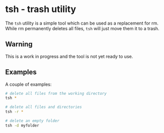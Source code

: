 # tsh - trash utility
The ``tsh`` utility is a simple tool which can be used as a replacement for rm.
While rm permanently deletes all files, ``tsh`` will just move them it to a trash.

## Warning
This is a work in progress and the tool is not yet ready to use.

## Examples
A couple of examples:
```bash
# delete all files from the working directory
tsh *

# delete all files and directories
tsh -r *

# delete an empty folder
tsh -d myfolder
```